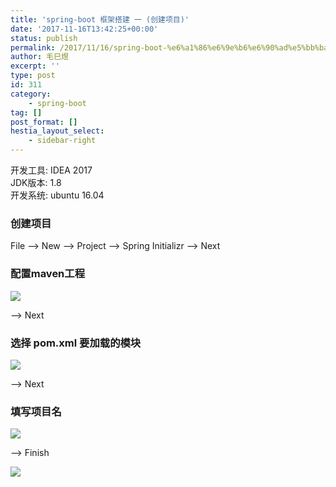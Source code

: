 ```yaml
---
title: 'spring-boot 框架搭建 一 (创建项目)'
date: '2017-11-16T13:42:25+00:00'
status: publish
permalink: /2017/11/16/spring-boot-%e6%a1%86%e6%9e%b6%e6%90%ad%e5%bb%ba-%e4%b8%80-%e5%88%9b%e5%bb%ba%e9%a1%b9%e7%9b%ae
author: 毛巳煜
excerpt: ''
type: post
id: 311
category:
    - spring-boot
tag: []
post_format: []
hestia_layout_select:
    - sidebar-right
---
```

开发工具: IDEA 2017  
JDK版本: 1.8  
开发系统: ubuntu 16.04

### 创建项目

File --&gt; New --&gt; Project --&gt; Spring Initializr --&gt; Next

### 配置maven工程

![](http://qiniu.dev-share.top/image/spring-boot-maven.png)

\--&gt; Next

### 选择 pom.xml 要加载的模块

![](http://qiniu.dev-share.top/image/spring-boot-pom.png)

\--&gt; Next

### 填写项目名

![](http://qiniu.dev-share.top/image/spring-boot-projectname.png)

\--&gt; Finish

![](http://qiniu.dev-share.top/image/spring-boot-project.png)